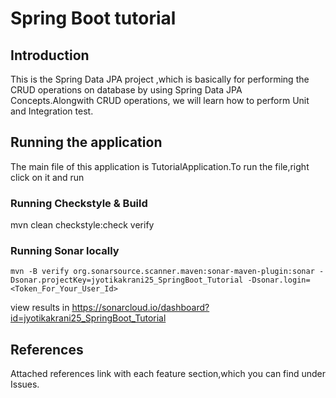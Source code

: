# Spring Boot tutorial

## Introduction

This is the Spring Data JPA project ,which is basically for performing the CRUD operations
on database by using Spring Data JPA Concepts.Alongwith CRUD operations, we will learn how
to perform Unit and Integration test.

## Running the application

The main file of this application is TutorialApplication.To run the file,right click on it
and run

### Running Checkstyle & Build

mvn clean checkstyle:check verify

### Running Sonar locally

```shell
mvn -B verify org.sonarsource.scanner.maven:sonar-maven-plugin:sonar -Dsonar.projectKey=jyotikakrani25_SpringBoot_Tutorial -Dsonar.login=<Token_For_Your_User_Id>
```

view results in https://sonarcloud.io/dashboard?id=jyotikakrani25_SpringBoot_Tutorial

## References

Attached references link with each feature section,which you can find under Issues.